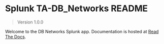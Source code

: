 # Splunk TA-DB_Networks README
> Version 1.0.0

Welcome to the DB Networks Splunk app. Documentation is hosted at [Read The Docs](http://ta-db-networks.readthedocs.io).
